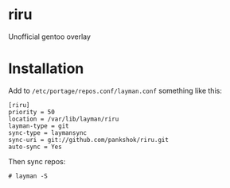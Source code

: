 # riru
Unofficial gentoo overlay

# Installation
Add to `/etc/portage/repos.conf/layman.conf` something like this:
```console
[riru]
priority = 50
location = /var/lib/layman/riru
layman-type = git
sync-type = laymansync
sync-uri = git://github.com/pankshok/riru.git
auto-sync = Yes
```

Then sync repos:
```console
# layman -S
```
